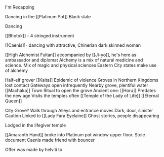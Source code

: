 I'm Recapping

Dancing in the [[Platinum Pot]]
Black slate

Dancing 

[[Bhotok]] - 4 stringed instrument

[[Caenis]]- dancing with attractive, Chinerian dark skinned woman

[[High Alchemist Fuitan]] accompanied by [[Ji-yo]], he's here as ambassador and diplomat
	Alchemy is a mix of natural medicine and science.
	Mix of magic and physical sciences
	Eastern City states make use of alchemy

Half-elf grover
[[Kalta]]
Epidemic of violence
Groves in Northern Kingdoms lost contact
Gateways open infrequently
Nearby grove, plentiful water
[[Machaka]] Town
 Ritual to open the grove
Ancient one: [[Horu]]
	Predates the new age
Visits the temples often [[Temple of the Lady of Life]] [[Eternal Queen]]

City Grove?
	Walk through Alleys and entrance moves
	Dark, dour, sinister
	Caution
Linked to [[Lady Fara Eyelaine]] 
Ghost stories, people disappearing


Lodged in the lifegiver temple


[[Amaranth Hand]] broke into Platinum pot window upper floor.
Stole document
Caenis made friend with bouncer

Offer was made by helviti to 